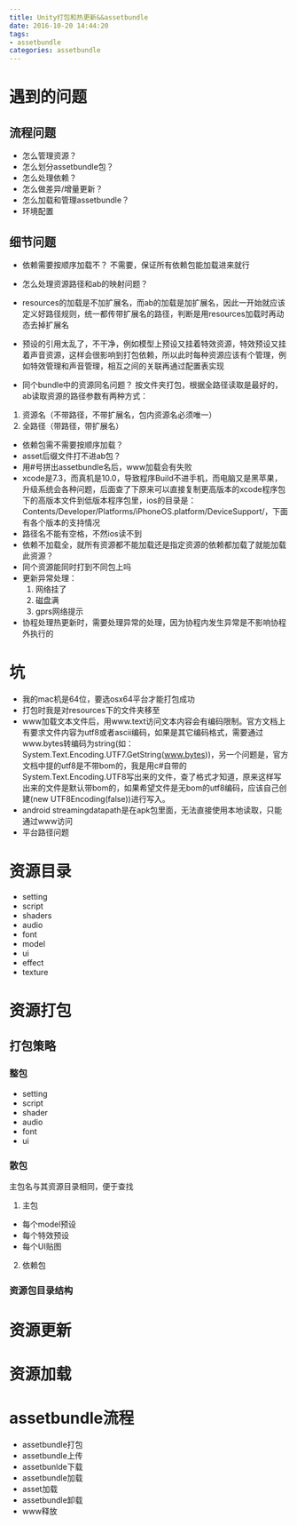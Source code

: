```yaml
---
title: Unity打包和热更新&&assetbundle
date: 2016-10-20 14:44:20
tags: 
- assetbundle
categories: assetbundle
---
```


# 遇到的问题

## 流程问题
- 怎么管理资源？
- 怎么划分assetbundle包？
- 怎么处理依赖？
- 怎么做差异/增量更新？
- 怎么加载和管理assetbundle？
- 环境配置

## 细节问题
- 依赖需要按顺序加载不？
不需要，保证所有依赖包能加载进来就行
	
- 怎么处理资源路径和ab的映射问题？
- resources的加载是不加扩展名，而ab的加载是加扩展名，因此一开始就应该定义好路径规则，统一都传带扩展名的路径，判断是用resources加载时再动态去掉扩展名
- 预设的引用太乱了，不干净，例如模型上预设又挂着特效资源，特效预设又挂着声音资源，这样会很影响到打包依赖，所以此时每种资源应该有个管理，例如特效管理和声音管理，相互之间的关联再通过配置表实现
- 同个bundle中的资源同名问题？
 按文件夹打包，根据全路径读取是最好的，ab读取资源的路径参数有两种方式：
 1. 资源名（不带路径，不带扩展名，包内资源名必须唯一）
 2. 全路径（带路径，带扩展名）
- 依赖包需不需要按顺序加载？
- asset后缀文件打不进ab包？
- 用#号拼出assetbundle名后，www加载会有失败
- xcode是7.3，而真机是10.0，导致程序Build不进手机，而电脑又是黑苹果，升级系统会各种问题，后面查了下原来可以直接复制更高版本的xcode程序包下的高版本文件到低版本程序包里，ios的目录是：Contents/Developer/Platforms/iPhoneOS.platform/DeviceSupport/，下面有各个版本的支持情况
- 路径名不能有空格，不然ios读不到
- 依赖不加载全，就所有资源都不能加载还是指定资源的依赖都加载了就能加载此资源？
- 同个资源能同时打到不同包上吗
- 更新异常处理：
	1. 网络挂了
	2. 磁盘满
	3. gprs网络提示
- 协程处理热更新时，需要处理异常的处理，因为协程内发生异常是不影响协程外执行的

# 坑
- 我的mac机是64位，要选osx64平台才能打包成功
- 打包时我是对resources下的文件夹移至
- www加载文本文件后，用www.text访问文本内容会有编码限制。官方文档上有要求文件内容为utf8或者ascii编码，如果是其它编码格式，需要通过www.bytes转编码为string(如：System.Text.Encoding.UTF7.GetString(www.bytes))，另一个问题是，官方文档中提的utf8是不带bom的，我是用c#自带的System.Text.Encoding.UTF8写出来的文件，查了格式才知道，原来这样写出来的文件是默认带bom的，如果希望文件是无bom的utf8编码，应该自己创建(new UTF8Encoding(false))进行写入。
- android streamingdatapath是在apk包里面，无法直接使用本地读取，只能通过www访问
- 平台路径问题

# 资源目录
- setting
- script
- shaders
- audio
- font
- model
- ui
- effect
- texture

# 资源打包
## 打包策略
### 整包
- setting
- script
- shader
- audio
- font
- ui

### 散包
主包名与其资源目录相同，便于查找

1. 主包
- 每个model预设
- 每个特效预设
- 每个UI贴图

2. 依赖包


### 资源包目录结构 


# 资源更新


# 资源加载


# assetbundle流程
- assetbundle打包
- assetbundle上传
- assetbunlde下载
- assetbundle加载
- asset加载 
- assetbundle卸载
- www释放